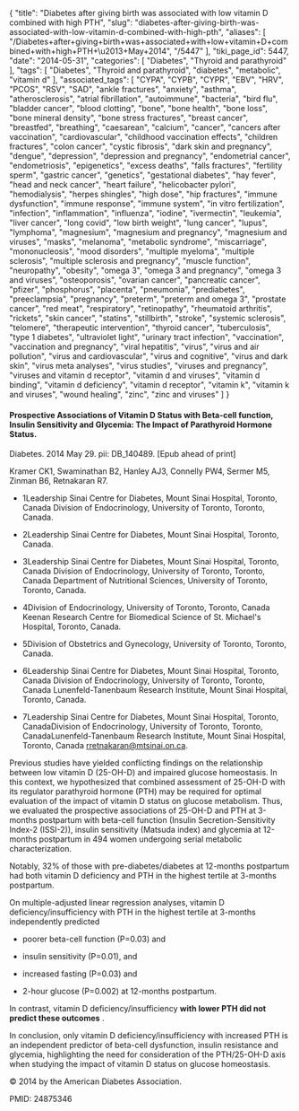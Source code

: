 {
    "title": "Diabetes after giving birth was associated with low vitamin D combined with high PTH",
    "slug": "diabetes-after-giving-birth-was-associated-with-low-vitamin-d-combined-with-high-pth",
    "aliases": [
        "/Diabetes+after+giving+birth+was+associated+with+low+vitamin+D+combined+with+high+PTH+\u2013+May+2014",
        "/5447"
    ],
    "tiki_page_id": 5447,
    "date": "2014-05-31",
    "categories": [
        "Diabetes",
        "Thyroid and parathyroid"
    ],
    "tags": [
        "Diabetes",
        "Thyroid and parathyroid",
        "diabetes",
        "metabolic",
        "vitamin d"
    ],
    "associated_tags": [
        "CYPA",
        "CYPB",
        "CYPR",
        "EBV",
        "HRV",
        "PCOS",
        "RSV",
        "SAD",
        "ankle fractures",
        "anxiety",
        "asthma",
        "atherosclerosis",
        "atrial fibrillation",
        "autoimmune",
        "bacteria",
        "bird flu",
        "bladder cancer",
        "blood clotting",
        "bone",
        "bone health",
        "bone loss",
        "bone mineral density",
        "bone stress fractures",
        "breast cancer",
        "breastfed",
        "breathing",
        "caesarean",
        "calcium",
        "cancer",
        "cancers after vaccination",
        "cardiovascular",
        "childhood vaccination effects",
        "children fractures",
        "colon cancer",
        "cystic fibrosis",
        "dark skin and pregnancy",
        "dengue",
        "depression",
        "depression and pregnancy",
        "endometrial cancer",
        "endometriosis",
        "epigenetics",
        "excess deaths",
        "falls fractures",
        "fertility sperm",
        "gastric cancer",
        "genetics",
        "gestational diabetes",
        "hay fever",
        "head and neck cancer",
        "heart failure",
        "helicobacter pylori",
        "hemodialysis",
        "herpes shingles",
        "high dose",
        "hip fractures",
        "immune dysfunction",
        "immune response",
        "immune system",
        "in vitro fertilization",
        "infection",
        "inflammation",
        "influenza",
        "iodine",
        "ivermectin",
        "leukemia",
        "liver cancer",
        "long covid",
        "low birth weight",
        "lung cancer",
        "lupus",
        "lymphoma",
        "magnesium",
        "magnesium and pregnancy",
        "magnesium and viruses",
        "masks",
        "melanoma",
        "metabolic syndrome",
        "miscarriage",
        "mononucleosis",
        "mood disorders",
        "multiple myeloma",
        "multiple sclerosis",
        "multiple sclerosis and pregnancy",
        "muscle function",
        "neuropathy",
        "obesity",
        "omega 3",
        "omega 3 and pregnancy",
        "omega 3 and viruses",
        "osteoporosis",
        "ovarian cancer",
        "pancreatic cancer",
        "pfizer",
        "phosphorus",
        "placenta",
        "pneumonia",
        "prediabetes",
        "preeclampsia",
        "pregnancy",
        "preterm",
        "preterm and omega 3",
        "prostate cancer",
        "red meat",
        "respiratory",
        "retinopathy",
        "rheumatoid arthritis",
        "rickets",
        "skin cancer",
        "statins",
        "stillbirth",
        "stroke",
        "systemic sclerosis",
        "telomere",
        "therapeutic intervention",
        "thyroid cancer",
        "tuberculosis",
        "type 1 diabetes",
        "ultraviolet light",
        "urinary tract infection",
        "vaccination",
        "vaccination and pregnancy",
        "viral hepatitis",
        "virus",
        "virus and air pollution",
        "virus and cardiovascular",
        "virus and cognitive",
        "virus and dark skin",
        "virus meta analyses",
        "virus studies",
        "viruses and pregnancy",
        "viruses and vitamin d receptor",
        "vitamin d and viruses",
        "vitamin d binding",
        "vitamin d deficiency",
        "vitamin d receptor",
        "vitamin k",
        "vitamin k and viruses",
        "wound healing",
        "zinc",
        "zinc and viruses"
    ]
}


#### Prospective Associations of Vitamin D Status with Beta-cell function, Insulin Sensitivity and Glycemia: The Impact of Parathyroid Hormone Status.

Diabetes. 2014 May 29. pii: DB_140489. <span>[Epub ahead of print]</span>

Kramer CK1, Swaminathan B2, Hanley AJ3, Connelly PW4, Sermer M5, Zinman B6, Retnakaran R7.

* 1Leadership Sinai Centre for Diabetes, Mount Sinai Hospital, Toronto, Canada Division of Endocrinology, University of Toronto, Toronto, Canada.

* 2Leadership Sinai Centre for Diabetes, Mount Sinai Hospital, Toronto, Canada.

* 3Leadership Sinai Centre for Diabetes, Mount Sinai Hospital, Toronto, Canada Division of Endocrinology, University of Toronto, Toronto, Canada Department of Nutritional Sciences, University of Toronto, Toronto, Canada.

* 4Division of Endocrinology, University of Toronto, Toronto, Canada Keenan Research Centre for Biomedical Science of St. Michael's Hospital, Toronto, Canada.

* 5Division of Obstetrics and Gynecology, University of Toronto, Toronto, Canada.

* 6Leadership Sinai Centre for Diabetes, Mount Sinai Hospital, Toronto, Canada Division of Endocrinology, University of Toronto, Toronto, Canada Lunenfeld-Tanenbaum Research Institute, Mount Sinai Hospital, Toronto, Canada.

* 7Leadership Sinai Centre for Diabetes, Mount Sinai Hospital, Toronto, CanadaDivision of Endocrinology, University of Toronto, Toronto, CanadaLunenfeld-Tanenbaum Research Institute, Mount Sinai Hospital, Toronto, Canada rretnakaran@mtsinai.on.ca.

Previous studies have yielded conflicting findings on the relationship between low vitamin D (25-OH-D) and impaired glucose homeostasis. In this context, we hypothesized that combined assessment of 25-OH-D with its regulator parathyroid hormone (PTH) may be required for optimal evaluation of the impact of vitamin D status on glucose metabolism. Thus, we evaluated the prospective associations of 25-OH-D and PTH at 3-months postpartum with beta-cell function (Insulin Secretion-Sensitivity Index-2 (ISSI-2)), insulin sensitivity (Matsuda index) and glycemia at 12-months postpartum in 494 women undergoing serial metabolic characterization. 

Notably, 32% of those with pre-diabetes/diabetes at 12-months postpartum had both vitamin D deficiency and PTH in the highest tertile at 3-months postpartum. 

On multiple-adjusted linear regression analyses, vitamin D deficiency/insufficiency with PTH in the highest tertile at 3-months independently predicted 

* poorer beta-cell function (P=0.03) and 

* insulin sensitivity (P=0.01), and 

* increased fasting (P=0.03) and 

* 2-hour glucose (P=0.002) at 12-months postpartum. 

In contrast, vitamin D deficiency/insufficiency  **with lower PTH did not predict these outcomes** . 

In conclusion, only vitamin D deficiency/insufficiency with increased PTH is an independent predictor of beta-cell dysfunction, insulin resistance and glycemia, highlighting the need for consideration of the PTH/25-OH-D axis when studying the impact of vitamin D status on glucose homeostasis.

© 2014 by the American Diabetes Association.

PMID: 24875346